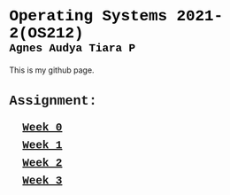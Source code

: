 <body>
<h1 style="font-family: Courier;color:black;">Operating Systems 2021-2(OS212)<br><span style="font-size:20px">Agnes Audya Tiara P</span></h1>
<p>This is my github page.</p>
  
<h2 style="font-size:24px;font-family: Courier">Assignment:</h2>
<ol style="list-style: none; font-size: 14px; line-height: 32px; font-weight: bold;">
  <li style="clear: both;"><a href="#home" style="font-family: Courier;font-size:20px">Week 0</a></li>
  <li style="clear: both;"><a href="#home" style="font-family: Courier;font-size:20px">Week 1</a></li>
  <li style="clear: both;"><a href="#home" style="font-family: Courier;font-size:20px">Week 2</a></li>
  <li style="clear: both;"><a href="#home" style="font-family: Courier;font-size:20px">Week 3</a></li>
</ol>
</body>
